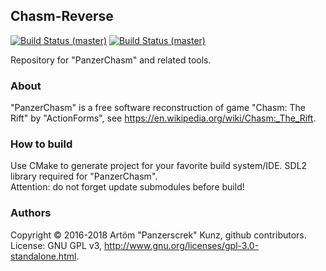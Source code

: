 ## Chasm-Reverse
[![Build Status (master)](https://travis-ci.org/Panzerschrek/Chasm-Reverse.svg?branch=master)](https://travis-ci.org/Panzerschrek/Chasm-Reverse) [![Build Status (master)](https://ci.appveyor.com/api/projects/status/github/DartPower/Chasm-Reverse?branch=master&svg=true)](https://ci.appveyor.com/project/DartPower/Chasm-Reverse)

Repository for "PanzerChasm" and related tools.

### About
"PanzerChasm" is a free software reconstruction of game "Chasm: The Rift" by "ActionForms", see https://en.wikipedia.org/wiki/Chasm:_The_Rift.

### How to build
Use CMake to generate project for your favorite build system/IDE. SDL2 library required for "PanzerChasm".  
Attention: do not forget update submodules before build!

### Authors
Copyright © 2016-2018 Artöm "Panzerscrek" Kunz, github contributors.
License: GNU GPL v3, http://www.gnu.org/licenses/gpl-3.0-standalone.html.
